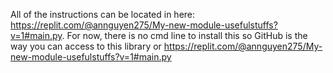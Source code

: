 All of the instructions can be located in here: https://replit.com/@annguyen275/My-new-module-usefulstuffs?v=1#main.py.
For now, there is no cmd line to install this so GitHub is the way you can access to this library or https://replit.com/@annguyen275/My-new-module-usefulstuffs?v=1#main.py
